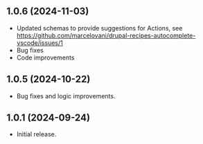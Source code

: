 ## 1.0.6 (2024-11-03)

 - Updated schemas to provide suggestions for Actions, see https://github.com/marcelovani/drupal-recipes-autocomplete-vscode/issues/1
 - Bug fixes
 - Code improvements

## 1.0.5 (2024-10-22)

- Bug fixes and logic improvements.

## 1.0.1 (2024-09-24)

- Initial release.
